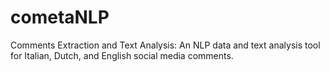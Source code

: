 # cometaNLP
Comments Extraction and Text Analysis:
An NLP data and text analysis tool for Italian, Dutch, and English social media comments.
